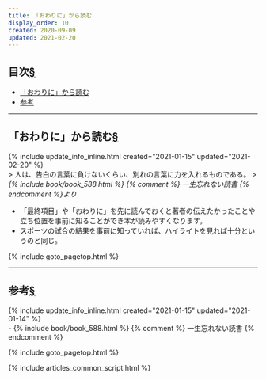 ```yaml
---
title: 「おわりに」から読む
display_order: 10
created: 2020-09-09
updated: 2021-02-20
---
```


## <a name="index">目次</a><a class="heading-anchor-permalink" href="#目次">§</a>

<ul id="index_ul">
<li><a href="#read-from-ending">「おわりに」から読む</a></li>
<li><a href="#reference">参考</a></li>
</ul>

* * *
## <a name="read-from-ending">「おわりに」から読む</a><a class="heading-anchor-permalink" href="#read-from-ending">§</a>
<div class="chapter-updated">{% include update_info_inline.html created="2021-01-15" updated="2021-02-20" %}</div>
> 人は、告白の言葉に負けないくらい、別れの言葉に力を入れるものである。
> <cite>{% include book/book_588.html %} {% comment %} 一生忘れない読書 {% endcomment %}より</cite>

- 「最終項目」や「おわりに」を先に読んでおくと著者の伝えたかったことや立ち位置を事前に知ることができ本が読みやすくなります。
- スポーツの試合の結果を事前に知っていれば、ハイライトを見れば十分というのと同じ。

{% include goto_pagetop.html %}

* * *
## <a name="reference">参考</a><a class="heading-anchor-permalink" href="#reference">§</a>
<div class="chapter-updated">{% include update_info_inline.html created="2021-01-15" updated="2021-01-14" %}</div>
- {% include book/book_588.html %} {% comment %} 一生忘れない読書 {% endcomment %}

{% include goto_pagetop.html %}

{% include articles_common_script.html %}
